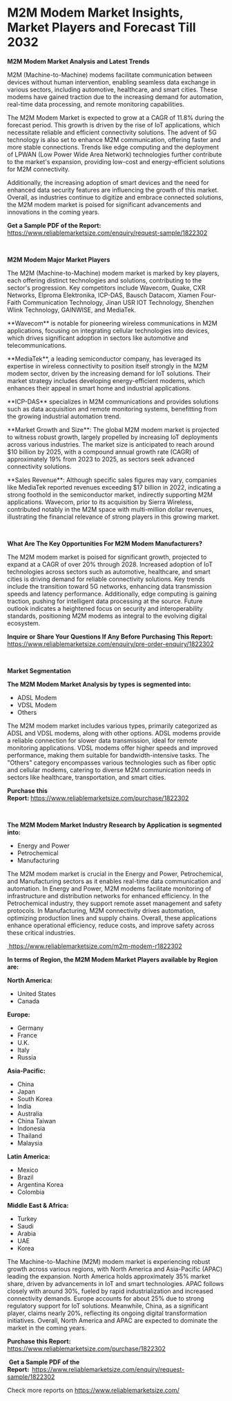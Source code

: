 <p><h1>M2M Modem Market Insights, Market Players and Forecast Till 2032</h1></p><p><strong>M2M Modem Market Analysis and Latest Trends</strong></p>
<p><p>M2M (Machine-to-Machine) modems facilitate communication between devices without human intervention, enabling seamless data exchange in various sectors, including automotive, healthcare, and smart cities. These modems have gained traction due to the increasing demand for automation, real-time data processing, and remote monitoring capabilities. </p><p>The M2M Modem Market is expected to grow at a CAGR of 11.8% during the forecast period. This growth is driven by the rise of IoT applications, which necessitate reliable and efficient connectivity solutions. The advent of 5G technology is also set to enhance M2M communication, offering faster and more stable connections. Trends like edge computing and the deployment of LPWAN (Low Power Wide Area Network) technologies further contribute to the market's expansion, providing low-cost and energy-efficient solutions for M2M connectivity. </p><p>Additionally, the increasing adoption of smart devices and the need for enhanced data security features are influencing the growth of this market. Overall, as industries continue to digitize and embrace connected solutions, the M2M modem market is poised for significant advancements and innovations in the coming years.</p></p>
<p><strong>Get a Sample PDF of the Report:&nbsp;</strong> <a href="https://www.reliablemarketsize.com/enquiry/request-sample/1822302?utm_campaign=2042&utm_medium=2&utm_source=Github&utm_content=ia&utm_term=15022025&utm_id=m2m-modem">https://www.reliablemarketsize.com/enquiry/request-sample/1822302</a></p>
<p>&nbsp;</p>
<p><strong>M2M Modem Major Market Players</strong></p>
<p><p>The M2M (Machine-to-Machine) modem market is marked by key players, each offering distinct technologies and solutions, contributing to the sector's progression. Key competitors include Wavecom, Quake, CXR Networks, Elproma Elektronika, ICP-DAS, Bausch Datacom, Xiamen Four-Faith Communication Technology, Jinan USR IOT Technology, Shenzhen Wlink Technology, GAINWISE, and MediaTek.</p><p>**Wavecom** is notable for pioneering wireless communications in M2M applications, focusing on integrating cellular technologies into devices, which drives significant adoption in sectors like automotive and telecommunications. </p><p>**MediaTek**, a leading semiconductor company, has leveraged its expertise in wireless connectivity to position itself strongly in the M2M modem sector, driven by the increasing demand for IoT solutions. Their market strategy includes developing energy-efficient modems, which enhances their appeal in smart home and industrial applications.</p><p>**ICP-DAS** specializes in M2M communications and provides solutions such as data acquisition and remote monitoring systems, benefitting from the growing industrial automation trend. </p><p>**Market Growth and Size**: The global M2M modem market is projected to witness robust growth, largely propelled by increasing IoT deployments across various industries. The market size is anticipated to reach around $10 billion by 2025, with a compound annual growth rate (CAGR) of approximately 19% from 2023 to 2025, as sectors seek advanced connectivity solutions.</p><p>**Sales Revenue**: Although specific sales figures may vary, companies like MediaTek reported revenues exceeding $17 billion in 2022, indicating a strong foothold in the semiconductor market, indirectly supporting M2M applications. Wavecom, prior to its acquisition by Sierra Wireless, contributed notably in the M2M space with multi-million dollar revenues, illustrating the financial relevance of strong players in this growing market.</p></p>
<p>&nbsp;</p>
<p><strong>What Are The Key Opportunities For M2M Modem Manufacturers?</strong></p>
<p><p>The M2M modem market is poised for significant growth, projected to expand at a CAGR of over 20% through 2028. Increased adoption of IoT technologies across sectors such as automotive, healthcare, and smart cities is driving demand for reliable connectivity solutions. Key trends include the transition toward 5G networks, enhancing data transmission speeds and latency performance. Additionally, edge computing is gaining traction, pushing for intelligent data processing at the source. Future outlook indicates a heightened focus on security and interoperability standards, positioning M2M modems as integral to the evolving digital ecosystem.</p></p>
<p><strong>Inquire or Share Your Questions If Any Before Purchasing This Report:</strong> <a href="https://www.reliablemarketsize.com/enquiry/pre-order-enquiry/1822302?utm_campaign=2042&utm_medium=2&utm_source=Github&utm_content=ia&utm_term=15022025&utm_id=m2m-modem">https://www.reliablemarketsize.com/enquiry/pre-order-enquiry/1822302</a></p>
<p>&nbsp;</p>
<p><strong>Market Segmentation</strong></p>
<p><strong>The M2M Modem Market Analysis by types is segmented into:</strong></p>
<p><ul><li>ADSL Modem</li><li>VDSL Modem</li><li>Others</li></ul></p>
<p><p>The M2M modem market includes various types, primarily categorized as ADSL and VDSL modems, along with other options. ADSL modems provide a reliable connection for slower data transmission, ideal for remote monitoring applications. VDSL modems offer higher speeds and improved performance, making them suitable for bandwidth-intensive tasks. The "Others" category encompasses various technologies such as fiber optic and cellular modems, catering to diverse M2M communication needs in sectors like healthcare, transportation, and smart cities.</p></p>
<p><strong>Purchase this Report:&nbsp;</strong><a href="https://www.reliablemarketsize.com/purchase/1822302?utm_campaign=2042&utm_medium=2&utm_source=Github&utm_content=ia&utm_term=15022025&utm_id=m2m-modem">https://www.reliablemarketsize.com/purchase/1822302</a></p>
<p>&nbsp;</p>
<p><strong>The M2M Modem Market Industry Research by Application is segmented into:</strong></p>
<p><ul><li>Energy and Power</li><li>Petrochemical</li><li>Manufacturing</li></ul></p>
<p><p>The M2M modem market is crucial in the Energy and Power, Petrochemical, and Manufacturing sectors as it enables real-time data communication and automation. In Energy and Power, M2M modems facilitate monitoring of infrastructure and distribution networks for enhanced efficiency. In the Petrochemical industry, they support remote asset management and safety protocols. In Manufacturing, M2M connectivity drives automation, optimizing production lines and supply chains. Overall, these applications enhance operational efficiency, reduce costs, and improve safety across these critical industries.</p></p>
<p><a href="https://www.reliablemarketsize.com/m2m-modem-r1822302?utm_campaign=2042&utm_medium=2&utm_source=Github&utm_content=ia&utm_term=15022025&utm_id=m2m-modem">&nbsp;https://www.reliablemarketsize.com/m2m-modem-r1822302</a></p>
<p><strong>In terms of Region, the M2M Modem Market Players available by Region are:</strong></p>
<p>
    <p> <strong> North America: </strong>
        <ul>
            <li>United States</li>
            <li>Canada</li>
        </ul>
        </p> 
    <p> <strong> Europe: </strong>
        <ul>
            <li>Germany</li>
            <li>France</li>
            <li>U.K.</li>
            <li>Italy</li>
            <li>Russia</li>
        </ul>
        </p> 
    <p> <strong> Asia-Pacific: </strong>
        <ul>
            <li>China</li>
            <li>Japan</li>
            <li>South Korea</li>
            <li>India</li>
            <li>Australia</li>
            <li>China Taiwan</li>
            <li>Indonesia</li>
            <li>Thailand</li>
            <li>Malaysia</li>
        </ul>
        </p> 
    <p> <strong> Latin America: </strong>
        <ul>
            <li>Mexico</li>
            <li>Brazil</li>
            <li>Argentina Korea</li>
            <li>Colombia</li>
        </ul>
        </p> 
    <p> <strong> Middle East & Africa: </strong>
        <ul>
            <li>Turkey</li>
            <li>Saudi</li>
            <li>Arabia</li>
            <li>UAE</li>
            <li>Korea</li>
        </ul>
    </p>
    </p>
<p><p>The Machine-to-Machine (M2M) modem market is experiencing robust growth across various regions, with North America and Asia-Pacific (APAC) leading the expansion. North America holds approximately 35% market share, driven by advancements in IoT and smart technologies. APAC follows closely with around 30%, fueled by rapid industrialization and increased connectivity demands. Europe accounts for about 25% due to strong regulatory support for IoT solutions. Meanwhile, China, as a significant player, claims nearly 20%, reflecting its ongoing digital transformation initiatives. Overall, North America and APAC are expected to dominate the market in the coming years.</p></p>
<p><strong>Purchase this Report: </strong><a href="https://www.reliablemarketsize.com/purchase/1822302?utm_campaign=2042&utm_medium=2&utm_source=Github&utm_content=ia&utm_term=15022025&utm_id=m2m-modem">https://www.reliablemarketsize.com/purchase/1822302</a></p>
<p>&nbsp;<strong>Get a Sample PDF of the Report:&nbsp;&nbsp;</strong><a href="https://www.reliablemarketsize.com/enquiry/request-sample/1822302?utm_campaign=2042&utm_medium=2&utm_source=Github&utm_content=ia&utm_term=15022025&utm_id=m2m-modem">https://www.reliablemarketsize.com/enquiry/request-sample/1822302</a></p>
<p><strong></strong></p>
<p>Check more reports on <a href="https://www.reliablemarketsize.com/?utm_campaign=2042&utm_medium=2&utm_source=Github&utm_content=ia&utm_term=15022025&utm_id=m2m-modem">https://www.reliablemarketsize.com/</a></p>